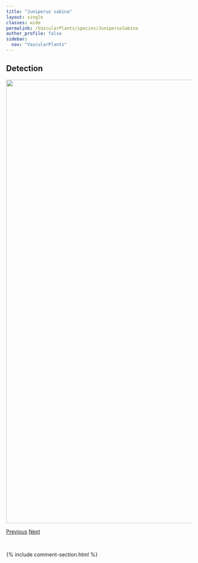 ```yaml
---
title: "Juniperus sabina"
layout: single
classes: wide
permalink: /VascularPlants/species/JuniperusSabina
author_profile: false
sidebar:
  nav: "VascularPlants"
---
```


<h2>Detection</h2>

<a href="https://drive.google.com/uc?export=view&id=1lse4bvuhoooo_NJB6oRy3HN63z2uejWE">
<img src="https://drive.google.com/uc?export=view&id=1lse4bvuhoooo_NJB6oRy3HN63z2uejWE" height = "1200" width = "800">
</a>


<a href="/DevelopmentWebsite/VascularPlants/species/JuniperusHorizontalis" class="pagination--pager" title="Juniperus horizontalis">Previous</a> <a href="/DevelopmentWebsite/VascularPlants/species/KalmiaMicrophylla" class="pagination--pager" title="Kalmia microphylla">Next</a>

<p>&nbsp;</p>

{% include comment-section.html %}
